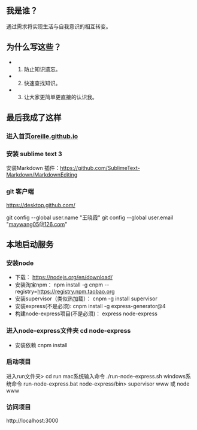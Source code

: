 
## **我是谁？**
 
  通过需求将实现生活与自我意识的相互转变。
  
##  **为什么写这些？**

- 1. 防止知识遗忘。
- 2. 快速查找知识。
- 3. 让大家更简单更直接的认识我。 

## **最后我成了这样**

### 进入首页<a href='https://oreille.github.io'>oreille.github.io</a>

### 安装 sublime text 3
安装Markdown 插件：https://github.com/SublimeText-Markdown/MarkdownEditing

### git 客户端
https://desktop.github.com/

git config --global user.name "王晓霞"
git config --global user.email "maywang05@126.com"


## **本地启动服务**
### 安装node
- 下载：                         https://nodejs.org/en/download/ 
- 安装淘宝npm：                   npm install -g cnpm --registry=https://registry.npm.taobao.org
- 安装supervisor（类似热加载）：   cnpm -g install supervisor
- 安装express(不是必须):          cnpm install -g express-generator@4
- 构建node-express项目(不是必须)： express node-express
###  进入node-express文件夹 cd node-express
- 安装依赖 cnpm install  
###  启动项目
  进入run文件夹> cd  run
  mac系统输入命令   ./run-node-express.sh
  windows系统命令  run-node-express.bat
  node-express/bin>  supervisor www 或 node www
###  访问项目
 http://localhost:3000
 
